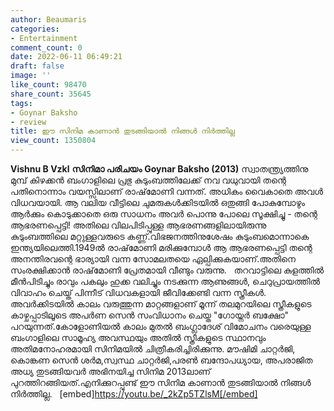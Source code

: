 ```yaml
---
author: Beaumaris
categories:
- Entertainment
comment_count: 0
date: 2022-06-11 06:49:21
draft: false
image: ''
like_count: 98470
share_count: 35645
tags:
- Goynar Baksho
- review
title: ഈ സിനിമ കാണാൻ തുടങ്ങിയാൽ നിങ്ങൾ നിർത്തില്ല
view_count: 1350804
---
```


**Vishnu B Vzkl** **സിനിമാ പരിചയം** **Goynar Baksho (2013)** സ്വാതന്ത്ര്യത്തിനു മുമ്പ് കിഴക്കൻ ബംഗാളിലെ പ്രഭു കുടുംബത്തിലേക്ക് നവ വധുവായി തന്റെ പതിനൊന്നാം വയസ്സിലാണ് രാഷ്‌മോണി വന്നത്. അധികം വൈകാതെ അവൾ വിധവയായി. ആ വലിയ വീട്ടിലെ ചുമരുകൾക്കിടയിൽ ഒതുങ്ങി പോകുമ്പോഴും ആർക്കും കൊടുക്കാതെ ഒരു സാധനം അവർ പൊന്നു പോലെ സൂക്ഷിച്ചു - തന്റെ ആഭരണപ്പെട്ടി! അതിലെ വിലപിടിപ്പുള്ള ആഭരണങ്ങളിലായിരുന്നു കുടുംബത്തിലെ മറ്റുള്ളവരുടെ കണ്ണ്.വിഭജനത്തിനുശേഷം കുടുംബമൊന്നാകെ ഇന്ത്യയിലെത്തി.1949ൽ രാഷ്‌മോണി മരിക്കുമ്പോൾ ആ ആഭരണപ്പെട്ടി തന്റെ അനന്തിരവന്റെ ഭാര്യായി വന്ന സോമലതയെ ഏല്പിക്കുകയാണ്.അതിനെ സംരക്ഷിക്കാൻ രാഷ്‌മോണി പ്രേതമായി വീണ്ടും വരുന്നു. &nbsp; തറവാട്ടിലെ കുളത്തിൽ മീൻപിടിച്ചും രാവും പകലും ഹുക്ക വലിച്ചും നടക്കുന്ന ആണുങ്ങൾ, ചെറുപ്രായത്തിൽ വിവാഹം ചെയ്ത് പിന്നീട് വിധവകളായി ജീവിക്കേണ്ടി വന്ന സ്ത്രീകൾ. അവർക്കിടയിൽ കാലം വരുത്തുന്ന മാറ്റങ്ങളാണ് മൂന്ന് തലമുറയിലെ സ്ത്രീകളുടെ കാഴ്ചപ്പാടിലൂടെ അപർണ സെൻ സംവിധാനം ചെയ്ത "ഗോയ്നർ ബക്ഷോ" പറയുന്നത്.കോളോണിയൽ കാലം മുതൽ ബംഗ്ലാദേശ് വിമോചനം വരെയുള്ള ബംഗാളിലെ സാമൂഹ്യ അവസ്ഥയും അതിൽ സ്ത്രീകളുടെ സ്ഥാനവും അതിമനോഹരമായി സിനിമയിൽ ചിത്രീകരിച്ചിരിക്കുന്നു. മൗഷിമി ചാറ്റർജി, കൊങ്കണ സെൻ ശർമ,സ്വസ്ഥ ചാറ്റർജി,പരൺ ബന്ദോപധ്യായ, അപരാജിത അധ്യ തുടങ്ങിയവർ അഭിനയിച്ച സിനിമ 2013ലാണ് പുറത്തിറങ്ങിയത്.എനിക്കുറപ്പുണ്ട് ഈ സിനിമ കാണാൻ തുടങ്ങിയാൽ നിങ്ങൾ നിർത്തില്ല. &nbsp; [embed]https://youtu.be/_2kZp5TZlsM[/embed]